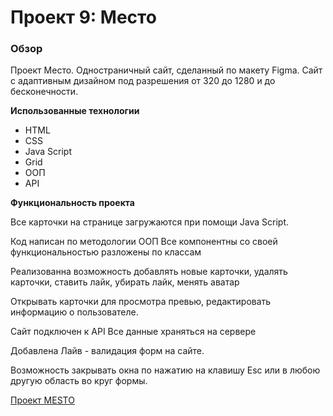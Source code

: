 # Проект 9: Место

### Обзор

Проект Место. Одностраничный сайт, сделанный по макету Figma. Сайт с 
адаптивным дизайном под разрешения от 320 до 1280 и до бесконечности.

**Использованные технологии**

* HTML
* CSS 
* Java Script 
* Grid 
* ООП
* API

**Функциональность проекта**


Все карточки на странице загружаются при помощи Java Script.

Код написан по методологии ООП
Все компонентны со своей функциональностью разложены по классам

Реализованна возможность добавлять новые карточки, удалять карточки,
ставить лайк, убирать лайк, менять аватар

Открывать карточки для просмотра превью, редактировать информацию о пользователе.

Сайт подключен к API
Все данные храняться на сервере

Добавлена Лайв - валидация форм на сайте.

Возможность закрывать окна по нажатию на клавишу Esc или в любою другую область во
круг формы.



[Проект MESTO](https://dima-kelasev.github.io/YandexPracticum-mesto/)


